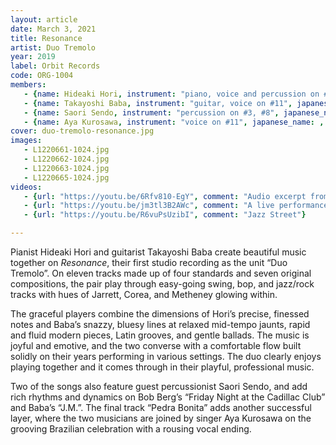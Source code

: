 ```yaml
---
layout: article
date: March 3, 2021
title: Resonance
artist: Duo Tremolo
year: 2019
label: Orbit Records
code: ORG-1004
members:
   - {name: Hideaki Hori, instrument: "piano, voice and percussion on #11", japanese_name: 堀秀彰, url: ""}
   - {name: Takayoshi Baba, instrument: "guitar, voice on #11", japanese_name: 馬場孝喜, url: ""}
   - {name: Saori Sendo, instrument: "percussion on #3, #8", japanese_name: 仙道さおり, url: ""}
   - {name: Aya Kurosawa, instrument: "voice on #11", japanese_name: , url: "黒沢綾"}
cover: duo-tremolo-resonance.jpg
images:
   - L1220661-1024.jpg
   - L1220662-1024.jpg
   - L1220663-1024.jpg
   - L1220665-1024.jpg
videos:
   - {url: "https://youtu.be/6Rfv810-EgY", comment: "Audio excerpt from Choro de Tremolo, the second track on this album"}
   - {url: "https://youtu.be/jm3tl3B2AWc", comment: "A live performance of Friday Night at the Ca..."}
   - {url: "https://youtu.be/R6vuPsUzibI", comment: "Jazz Street"}

---
```


Pianist Hideaki Hori and guitarist Takayoshi Baba create beautiful music together on <em>Resonance</em>, their first studio recording as the unit “Duo Tremolo”. On eleven tracks made up of four standards and seven original compositions, the pair play through easy-going swing, bop, and jazz/rock tracks with hues of Jarrett, Corea, and Metheney glowing within.

The graceful players combine the dimensions of Hori’s precise, finessed notes and Baba’s snazzy, bluesy lines at relaxed mid-tempo jaunts, rapid and fluid modern pieces, Latin grooves, and gentle ballads. The music is joyful and emotive, and the two converse with a comfortable flow built solidly on their years performing in various settings. The duo clearly enjoys playing together and it comes through in their playful, professional music.

Two of the songs also feature guest percussionist Saori Sendo, and add rich rhythms and dynamics on Bob Berg’s “Friday Night at the Cadillac Club” and Baba’s “J.M.”. The final track “Pedra Bonita” adds another successful layer, where the two musicians are joined by singer Aya Kurosawa on the grooving Brazilian celebration with a rousing vocal ending.


